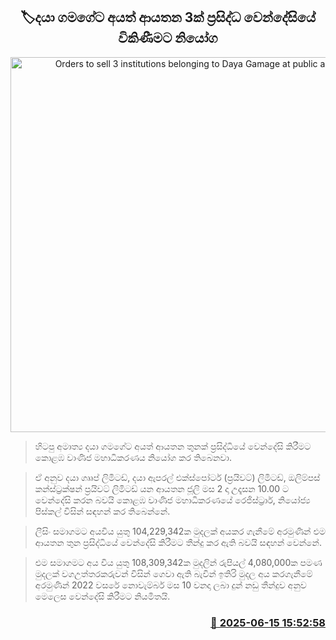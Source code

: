 <p align='center'><b><h2 align='center' title='Orders to sell 3 institutions belonging to Daya Gamage at public auction'>🏷දයා ගමගේට අයත් ආයතන 3ක් ප්‍රසිද්ධ වෙන්දේසියේ විකිණීමට නියෝග</h2></b></p>
<p align='center'><img src='https://helakuru.sgp1.cdn.digitaloceanspaces.com/esana/images/lib/daya-gamage-archived.jpg' width='600' alt='Orders to sell 3 institutions belonging to Daya Gamage at public auction'></p>

> හිටපු අමාත්‍ය දයා ගමගේට අයත් ආයතන තුනක් ප්‍රසිද්ධියේ වෙන්දේසි කිරීමට කොළඹ වාණිජ මහාධිකරණය නියෝග කර තිබෙනවා.

> ඒ අනුව දයා ගෲප් ලිමිටඩ්, දයා ඇපරල් එක්ස්පෝටර් (ප්‍රයිවට්) ලිමිටඩ්, ඔලිම්පස් කන්ස්ට්‍රක්ෂන් ප්‍රයිවට් ලිමිටඩ් යන ආයතන ජූලි මස 2 දා උදෑසන 10.00 ට වෙන්දේසි කරන බවයි කොළඹ වාණිජ මහාධිකරණයේ රෙජිස්ට්‍රාර්, නියෝජ්‍ය පිස්කල් විසින් සඳහන් කර තිබෙන්නේ.

> ලීසිං සමාගමට අයවිය යුතු 104,229,342ක මුදලක් අයකර ගැනීමේ අරමුණින් එම ආයතන තුන ප්‍රසිද්ධියේ වෙන්දේසි කිරීමට තීන්දු කර ඇති බවයි සඳහන් වෙන්නේ.

> එම සමාගමට අය විය යුතු 108,309,342ක මුදලින් රුපියල් 4,080,000ක පමණ මුදලක් වගඋත්තරකරුවන් විසින් ගෙවා ඇති බැවින් ඉතිරි මුදල අය කරගැනීමේ අරමුණින් 2022 වසරේ නොවැම්බර් මස 10 වනදා ලබා දුන් නඩු තීන්දුව අනුව මෙලෙස වෙන්දේසි කිරීමට නියමිතයි.



<h3 align='right'><a href='https://www.helakuru.lk/esana/p/111019/'>📅 2025-06-15 15:52:58</a></h3>
